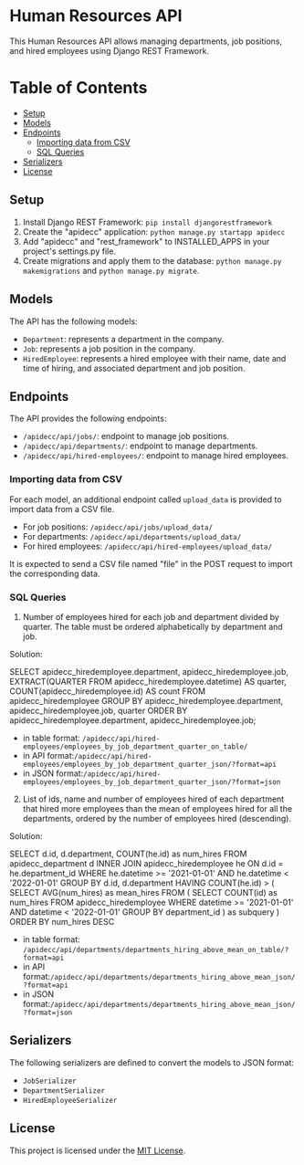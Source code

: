 # Human Resources API

This Human Resources API allows managing departments, job positions, and hired employees using Django REST Framework.

# Table of Contents
- [Setup](#setup)
- [Models](#models)
- [Endpoints](#endpoints)
  - [Importing data from CSV](#importing-data-from-csv)
  - [SQL Queries](#sql-queries)
- [Serializers](#serializers)
- [License](#license)

## Setup

1. Install Django REST Framework: `pip install djangorestframework`
2. Create the "apidecc" application: `python manage.py startapp apidecc`
3. Add "apidecc" and "rest_framework" to INSTALLED_APPS in your project's settings.py file.
4. Create migrations and apply them to the database: `python manage.py makemigrations` and `python manage.py migrate`.

## Models

The API has the following models:

- `Department`: represents a department in the company.
- `Job`: represents a job position in the company.
- `HiredEmployee`: represents a hired employee with their name, date and time of hiring, and associated department and job position.

## Endpoints

The API provides the following endpoints:

- `/apidecc/api/jobs/`: endpoint to manage job positions.
- `/apidecc/api/departments/`: endpoint to manage departments.
- `/apidecc/api/hired-employees/`: endpoint to manage hired employees.

### Importing data from CSV

For each model, an additional endpoint called `upload_data` is provided to import data from a CSV file.

- For job positions: `/apidecc/api/jobs/upload_data/`
- For departments: `/apidecc/api/departments/upload_data/`
- For hired employees: `/apidecc/api/hired-employees/upload_data/`

It is expected to send a CSV file named "file" in the POST request to import the corresponding data.

### SQL Queries

1) Number of employees hired for each job and department divided by quarter. The table must be ordered alphabetically by department and job.

Solution:

SELECT
    apidecc_hiredemployee.department,
    apidecc_hiredemployee.job,
    EXTRACT(QUARTER FROM apidecc_hiredemployee.datetime) AS quarter,
    COUNT(apidecc_hiredemployee.id) AS count
FROM
    apidecc_hiredemployee
GROUP BY
    apidecc_hiredemployee.department,
    apidecc_hiredemployee.job,
    quarter
ORDER BY
    apidecc_hiredemployee.department,
    apidecc_hiredemployee.job;

- in table format: `/apidecc/api/hired-employees/employees_by_job_department_quarter_on_table/`
- in API format:`/apidecc/api/hired-employees/employees_by_job_department_quarter_json/?format=api`
- in JSON format:`/apidecc/api/hired-employees/employees_by_job_department_quarter_json/?format=json`

2) List of ids, name and number of employees hired of each department that hired more employees than the mean of employees hired for all the departments, ordered by the number of employees hired (descending).

Solution:

SELECT 
    d.id, 
    d.department, 
    COUNT(he.id) as num_hires
FROM 
    apidecc_department d
INNER JOIN 
    apidecc_hiredemployee he ON d.id = he.department_id
WHERE 
    he.datetime >= '2021-01-01' AND he.datetime < '2022-01-01'
GROUP BY 
    d.id, d.department
HAVING COUNT(he.id) > (
    SELECT AVG(num_hires) as mean_hires
    FROM (
        SELECT COUNT(id) as num_hires
        FROM apidecc_hiredemployee
        WHERE datetime >= '2021-01-01' AND datetime < '2022-01-01'
        GROUP BY department_id
    ) as subquery
)
ORDER BY num_hires DESC

- in table format: `/apidecc/api/departments/departments_hiring_above_mean_on_table/?format=api`
- in API format:`/apidecc/api/departments/departments_hiring_above_mean_json/?format=api`
- in JSON format:`/apidecc/api/departments/departments_hiring_above_mean_json/?format=json`

## Serializers

The following serializers are defined to convert the models to JSON format:

- `JobSerializer`
- `DepartmentSerializer`
- `HiredEmployeeSerializer`

## License

This project is licensed under the [MIT License](https://opensource.org/licenses/MIT).
